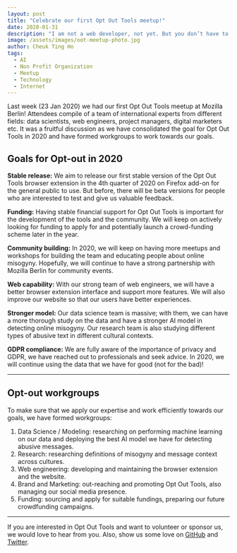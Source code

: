 ```yaml
---
layout: post
title: "Celebrate our first Opt Out Tools meetup!"
date: 2020-01-31
description: "I am not a web developer, not yet. But you don’t have to be a web developer to set up a website with GitHub Pages."
image: /assets/images/oot-meetup-photo.jpg
author: Cheuk Ting Ho
tags:
  - AI
  - Non Profit Organization
  - Meetup
  - Technology
  - Internet
---
```

Last week (23 Jan 2020) we had our first Opt Out Tools meetup at Mozilla Berlin! Attendees compile of a team of international experts from different fields: data scientists, web engineers, project managers, digital marketers etc. It was a fruitful discussion as we have consolidated the goal for Opt Out Tools in 2020 and have formed workgroups to work towards our goals.

## Goals for Opt-out in 2020

**Stable release:** We aim to release our first stable version of the Opt Out Tools browser extension in the 4th quarter of 2020 on Firefox add-on for the general public to use. But before, there will be beta versions for people who are interested to test and give us valuable feedback.

**Funding:** Having stable financial support for Opt Out Tools is important for the development of the tools and the community. We will keep on actively looking for funding to apply for and potentially launch a crowd-funding scheme later in the year.

**Community building:** In 2020, we will keep on having more meetups and workshops for building the team and educating people about online misogyny. Hopefully, we will continue to have a strong partnership with Mozilla Berlin for community events.

**Web capability:** With our strong team of web engineers, we will have a better browser extension interface and support more features. We will also improve our website so that our users have better experiences.

**Stronger model:** Our data science team is massive; with them, we can have a more thorough study on the data and have a stronger AI model in detecting online misogyny. Our research team is also studying different types of abusive text in different cultural contexts.

**GDPR compliance:** We are fully aware of the importance of privacy and GDPR, we have reached out to professionals and seek advice. In 2020, we will continue using the data that we have for good (not for the bad)!

-------------------

## Opt-out workgroups

To make sure that we apply our expertise and work efficiently towards our goals, we have formed workgroups:

1. Data Science / Modeling: researching on performing machine learning on our data and deploying the best AI model we have for detecting abusive messages.
2. Research: researching definitions of misogyny and message context across cultures.
3. Web engineering: developing and maintaining the browser extension and the website.
4. Brand and Marketing: out-reaching and promoting Opt Out Tools, also managing our social media presence.
5. Funding: sourcing and apply for suitable fundings, preparing our future crowdfunding campaigns.

------------------

If you are interested in Opt Out Tools and want to volunteer or sponsor us, we would love to hear from you. Also, show us some love on [GitHub](https://github.com/opt-out-tools/) and [Twitter](https://twitter.com/optoutools).
